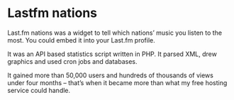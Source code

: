 Lastfm nations
=============
Last.fm nations was a widget to tell which nations’ music you listen to the most. You could embed it into your Last.fm profile.

It was an API based statistics script written in PHP. It parsed XML, drew graphics and used cron jobs and databases.

It gained more than 50,000 users and hundreds of thousands of views under four months – that’s when it became more than what my free hosting service could handle.